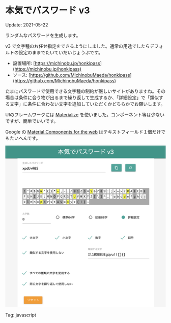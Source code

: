 本気でパスワード v3
======

Update: 2021-05-22

ランダムなパスワードを生成します。

v3 で文字種のお任せ指定をできるようにしました。通常の用途でしたらデフォルトの設定のままでたいていだいじょうぶです。

- 設置場所: [https://michinobu.jp/honkipass](https://michinobu.jp/honkipass)
- ソース: [https://github.com/MichinobuMaeda/honkipass](https://github.com/MichinobuMaeda/honkipass)

たまにパスワードで使用できる文字種の制約が厳しいサイトがありますね。その場合は条件に合う物が出るまで繰り返して生成するか、「詳細設定」で「類似する文字」に条件に合わない文字を追加していただくかどちらかでお願いします。

UIのフレームワークには [Materialize](https://materializecss.com/) を使いました。コンポーネント等は少ないですが、簡単でいいです。

Google の [Material Components for the web](https://github.com/material-components/material-components-web) はテキストフィールド１個だけでもたいへんです。

[![](20210522honkipass.png)](../honkipass)

Tag: javascript
